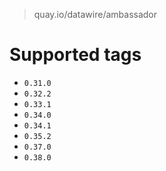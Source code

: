 > quay.io/datawire/ambassador

# Supported tags
- `0.31.0`
- `0.32.2`
- `0.33.1`
- `0.34.0`
- `0.34.1`
- `0.35.2`
- `0.37.0`
- `0.38.0`